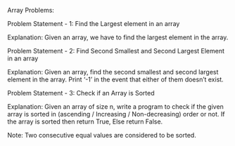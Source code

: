 Array Problems:

Problem Statement - 1: Find the Largest element in an array

Explanation: Given an array, we have to find the largest element in the array.

Problem Statement - 2: Find Second Smallest and Second Largest Element in an array

Explanation: Given an array, find the second smallest and second largest element in the array. Print ‘-1’ in the event that either of them doesn’t exist.

Problem Statement - 3: Check if an Array is Sorted

Explanation: Given an array of size n, write a program to check if the given array is sorted in (ascending / Increasing / Non-decreasing) order or not. If the array is sorted then return True, Else return False.

Note: Two consecutive equal values are considered to be sorted.
